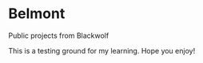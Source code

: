 Belmont
=======

Public projects from Blackwolf

This is a testing ground for my learning. Hope you enjoy!
